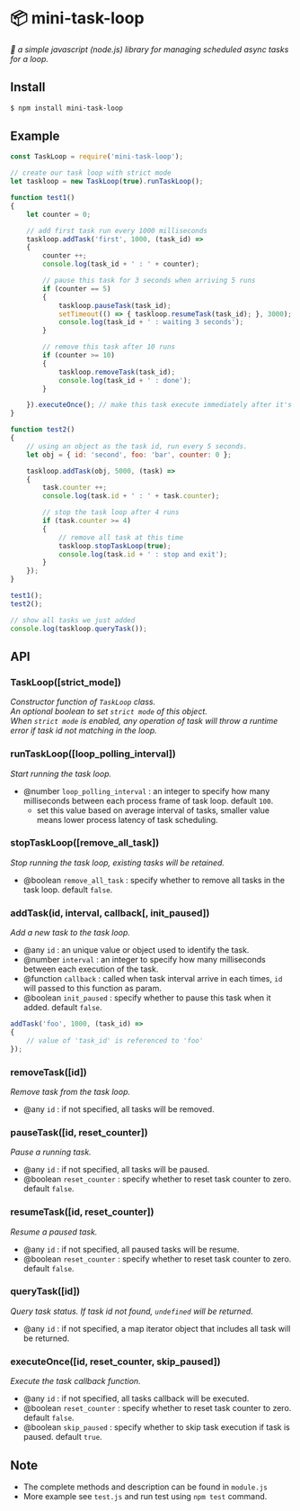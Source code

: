 # 📦 **mini-task-loop**
*📌 a simple javascript (node.js) library for managing scheduled async tasks for a loop.*

## Install

```sh
$ npm install mini-task-loop
```

## Example

```js
const TaskLoop = require('mini-task-loop');

// create our task loop with strict mode
let taskloop = new TaskLoop(true).runTaskLoop();

function test1()
{
	let counter = 0;

	// add first task run every 1000 milliseconds
	taskloop.addTask('first', 1000, (task_id) =>
	{
		counter ++;
		console.log(task_id + ' : ' + counter);

		// pause this task for 3 seconds when arriving 5 runs
		if (counter == 5)
		{
			taskloop.pauseTask(task_id);
			setTimeout(() => { taskloop.resumeTask(task_id); }, 3000);
			console.log(task_id + ' : waiting 3 seconds');
		}

		// remove this task after 10 runs
		if (counter >= 10)
		{
			taskloop.removeTask(task_id);
			console.log(task_id + ' : done');
		}

	}).executeOnce(); // make this task execute immediately after it's add
}

function test2()
{
	// using an object as the task id, run every 5 seconds.
	let obj = { id: 'second', foo: 'bar', counter: 0 };

	taskloop.addTask(obj, 5000, (task) =>
	{
		task.counter ++;
		console.log(task.id + ' : ' + task.counter);

		// stop the task loop after 4 runs
		if (task.counter >= 4)
		{
			// remove all task at this time
			taskloop.stopTaskLoop(true);
			console.log(task.id + ' : stop and exit');
		}
	});
}

test1();
test2();

// show all tasks we just added
console.log(taskloop.queryTask());
```

## API

### **TaskLoop([strict_mode])**

*Constructor function of `TaskLoop` class.*<br>
*An optional boolean to set `strict mode` of this object.*<br>
*When `strict mode` is enabled, any operation of task will throw a runtime error if task id not matching in the loop.*

### **runTaskLoop([loop_polling_interval])**

*Start running the task loop.*
- @number `loop_polling_interval` : an integer to specify how many milliseconds between each process frame of task loop. default `100`.
  - set this value based on average interval of tasks, smaller value means lower process latency of task scheduling.

### **stopTaskLoop([remove_all_task])**

*Stop running the task loop, existing tasks will be retained.*
- @boolean `remove_all_task` : specify whether to remove all tasks in the task loop. default `false`.

### **addTask(id, interval, callback[, init_paused])**

*Add a new task to the task loop.*
- @any `id` : an unique value or object used to identify the task.
- @number `interval` : an integer to specify how many milliseconds between each execution of the task.
- @function `callback` : called when task interval arrive in each times, `id` will passed to this function as param.
- @boolean `init_paused` : specify whether to pause this task when it added. default `false`.

```js
addTask('foo', 1000, (task_id) =>
{
	// value of 'task_id' is referenced to 'foo'
});
```

### **removeTask([id])**

*Remove task from the task loop.*
- @any `id` : if not specified, all tasks will be removed.

### **pauseTask([id, reset_counter])**

*Pause a running task.*
- @any `id` : if not specified, all tasks will be paused.
- @boolean `reset_counter` : specify whether to reset task counter to zero. default `false`.

### **resumeTask([id, reset_counter])**

*Resume a paused task.*
- @any `id` : if not specified, all paused tasks will be resume.
- @boolean `reset_counter` : specify whether to reset task counter to zero. default `false`.

### **queryTask([id])**

*Query task status. If task id not found, `undefined` will be returned.*
- @any `id` : if not specified, a map iterator object that includes all task will be returned.

### **executeOnce([id, reset_counter, skip_paused])**

*Execute the task callback function.*
- @any `id` : if not specified, all tasks callback will be executed.
- @boolean `reset_counter` : specify whether to reset task counter to zero. default `false`.
- @boolean `skip_paused` : specify whether to skip task execution if task is paused. default `true`.

## Note

- The complete methods and description can be found in `module.js`
- More example see `test.js` and run test using `npm test` command.


